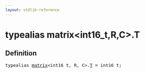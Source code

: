 ```yaml
---
layout: stdlib-reference
---
```


# typealias matrix\<int16\_t,R,C\>\.T

## Definition

<pre>
<span class='code_keyword'>typealias</span> <a href="/stdlib-reference/types/matrix/index" class="code_type">matrix</a>&lt;int16_t, R, C&gt;.<a href="/stdlib-reference/types/matrix/T">T</a> = int16_t;
</pre>

